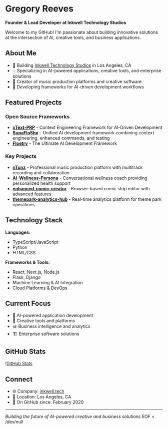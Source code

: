 # Gregory Reeves

**Founder & Lead Developer at Inkwell Technology Studios**

Welcome to my GitHub\! I'm passionate about building innovative solutions at the intersection of AI, creative tools, and business applications.

## About Me

- 🏢 Building [Inkwell Technology Studios](https://inkwell.tech) in Los Angeles, CA
- 💡 Specializing in AI-powered applications, creative tools, and enterprise solutions
- 🎵 Creator of music production platforms and creative software
- 🚀 Developing frameworks for AI-driven development workflows

## Featured Projects

### Open Source Frameworks
- **[xText-PRP](https://github.com/a2thalex/xText-PRP)** - Context Engineering Framework for AI-Driven Development
- **[SupaFloSho](https://github.com/a2thalex/SupaFloSho)** - Unified AI development framework combining context engineering, enhanced commands, and testing
- **[Floetry](https://github.com/a2thalex/Floetry)** - The Ultimate AI Development Framework

### Key Projects
- **[nTunz](https://github.com/a2thalex/nTunz)** - Professional music production platform with multitrack recording and collaboration
- **[AI-Wellness-Persona](https://github.com/a2thalex/AI-Wellness-Persona)** - Conversational wellness coach providing personalized health support
- **[enhanced-comic-creator](https://github.com/a2thalex/enhanced-comic-creator)** - Browser-based comic strip editor with advanced features
- **[themepark-analytics-hub](https://github.com/a2thalex/themepark-analytics-hub)** - Real-time analytics platform for theme park operations

## Technology Stack

**Languages:**
- TypeScript/JavaScript
- Python
- HTML/CSS

**Frameworks & Tools:**
- React, Next.js, Node.js
- Flask, Django
- Machine Learning & AI Integration
- Cloud Platforms & DevOps

## Current Focus

- 🤖 AI-powered application development
- 🎨 Creative tools and platforms
- 📊 Business intelligence and analytics
- 🏗️ Enterprise software solutions

## GitHub Stats

\![GitHub Stats](https://github-readme-stats.vercel.app/api?username=a2thalex&show_icons=true&theme=default&hide_title=true&hide_border=true&count_private=true)

## Connect

- 🌐 Company: [inkwell.tech](https://inkwell.tech)
- 📍 Location: Los Angeles, CA
- 📅 On GitHub since: February 2020

---

*Building the future of AI-powered creative and business solutions*
EOF < /dev/null